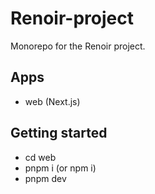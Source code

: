 # Renoir-project

Monorepo for the Renoir project.

## Apps
- web (Next.js)

## Getting started
- cd web
- pnpm i (or npm i)
- pnpm dev
